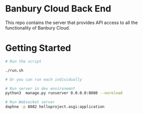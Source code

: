 # Banbury Cloud Back End
This repo contains the server that provides API access to all the functionality of Banbury Cloud.

# Getting Started

```bash
# Run the script

./run.sh

# Or you can run each individually

# Run server in dev environemnt
python3  manage.py runserver 0.0.0.0:8080 --noreload

# Run Websocket server
daphne -p 8082 helloproject.asgi:application

```







